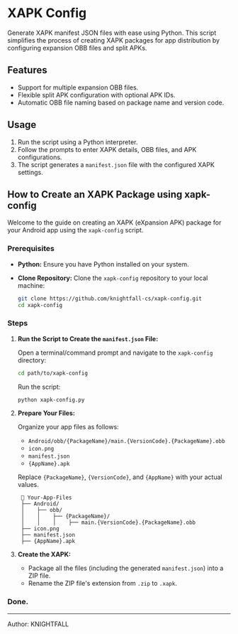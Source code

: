 # XAPK Config

Generate XAPK manifest JSON files with ease using Python. This script simplifies the process of creating XAPK packages for app distribution by configuring expansion OBB files and split APKs.

## Features

- Support for multiple expansion OBB files.
- Flexible split APK configuration with optional APK IDs.
- Automatic OBB file naming based on package name and version code.

## Usage

1. Run the script using a Python interpreter.
2. Follow the prompts to enter XAPK details, OBB files, and APK configurations.
3. The script generates a `manifest.json` file with the configured XAPK settings.

## How to Create an XAPK Package using xapk-config

Welcome to the guide on creating an XAPK (eXpansion APK) package for your Android app using the `xapk-config` script.

### Prerequisites

- **Python:** Ensure you have Python installed on your system.
- **Clone Repository:** Clone the `xapk-config` repository to your local machine:

    ```bash
    git clone https://github.com/knightfall-cs/xapk-config.git
    cd xapk-config
    ```

### Steps

1. **Run the Script to Create the `manifest.json` File:**

    Open a terminal/command prompt and navigate to the `xapk-config` directory:

    ```bash
    cd path/to/xapk-config
    ```

    Run the script:

    ```bash
    python xapk-config.py
    ```

2. **Prepare Your Files:**

    Organize your app files as follows:

    - `Android/obb/{PackageName}/main.{VersionCode}.{PackageName}.obb`
    - `icon.png`
    - `manifest.json`
    - `{AppName}.apk`

    Replace `{PackageName}`, `{VersionCode}`, and `{AppName}` with your actual values.

    ```
     📂 Your-App-Files
     ├── Android/
     │    ├── obb/
     │    │    ├── {PackageName}/
     │    │    │    ├── main.{VersionCode}.{PackageName}.obb
     ├── icon.png
     ├── manifest.json
     ├── {AppName}.apk
   ```   

4. **Create the XAPK:**

    - Package all the files (including the generated `manifest.json`) into a ZIP file.
    - Rename the ZIP file's extension from `.zip` to `.xapk`.

### Done.

---

Author: KNIGHTFALL
